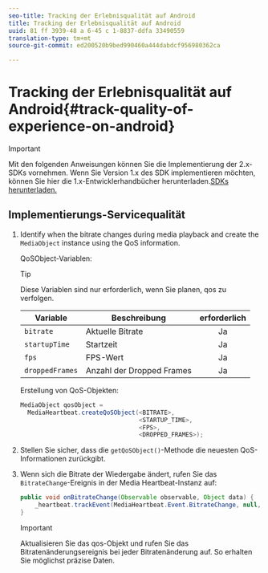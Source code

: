 ```yaml
---
seo-title: Tracking der Erlebnisqualität auf Android
title: Tracking der Erlebnisqualität auf Android
uuid: 81 ff 3939-48 a 6-45 c 1-8837-ddfa 33490559
translation-type: tm+mt
source-git-commit: ed200520b9bed990460a444dabdcf956980362ca

---
```



# Tracking der Erlebnisqualität auf Android{#track-quality-of-experience-on-android}

>[!IMPORTANT]
>
>Mit den folgenden Anweisungen können Sie die Implementierung der 2.x-SDKs vornehmen. Wenn Sie Version 1.x des SDK implementieren möchten, können Sie hier die 1.x-Entwicklerhandbücher herunterladen.[SDKs herunterladen.](../../sdk-implement/download-sdks.md)

## Implementierungs-Servicequalität

1. Identify when the bitrate changes during media playback and create the `MediaObject` instance using the QoS information.

   QoSObject-Variablen:

   >[!TIP]
   >
   >Diese Variablen sind nur erforderlich, wenn Sie planen, qos zu verfolgen.

   | Variable | Beschreibung | erforderlich |
   | --- | --- | :---: |
   | `bitrate` | Aktuelle Bitrate | Ja |
   | `startupTime` | Startzeit | Ja |
   | `fps` | FPS-Wert | Ja |
   | `droppedFrames` | Anzahl der Dropped Frames | Ja |

   Erstellung von QoS-Objekten:

   ```java
   MediaObject qosObject =  
     MediaHeartbeat.createQoSObject(<BITRATE>,  
                                    <STARTUP_TIME>,  
                                    <FPS>,  
                                    <DROPPED_FRAMES>);
   ```

1. Stellen Sie sicher, dass die `getQoSObject()`-Methode die neuesten QoS-Informationen zurückgibt.
1. Wenn sich die Bitrate der Wiedergabe ändert, rufen Sie das `BitrateChange`-Ereignis in der Media Heartbeat-Instanz auf:

   ```java
   public void onBitrateChange(Observable observable, Object data) {  
       _heartbeat.trackEvent(MediaHeartbeat.Event.BitrateChange, null, null); 
   } 
   ```

   >[!IMPORTANT]
   >
   >Aktualisieren Sie das qos-Objekt und rufen Sie das Bitratenänderungsereignis bei jeder Bitratenänderung auf. So erhalten Sie möglichst präzise Daten.


